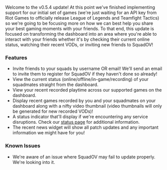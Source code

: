Welcome to the v0.5.4 update! At this point we've finished implementing support for our initial set of games (we're just waiting for an API key from Riot Games to officially release League of Legends and Teamfight Tactics) so we're going to be focusing more on how we can best help you share your best gaming moments with your friends.
To that end, this update is focused on transforming the dashboard into an area where you're able to interact with your friends whether it's by checking their current online status, watching their recent VODs, or inviting new friends to SquadOV!

### Features
* Invite friends to your squads by username OR email! We'll send an email to invite them to register for SquadOV if they haven't done so already!
* View the current status (online/offline/in-game/recording) of your squadmates straight from the dashboard.
* View your recent recorded playtime across our supported games on the dashboard.
* Display recent games recorded by you and your squadmates on your dashboard along with a nifty video thumbnail (video thumbnails will only be generated for new recorded VODs)!
* A status indicator that'll display if we're encountering any service disruptions. Check our [status page](https://squadov.statuspage.io/) for additional information.
* The recent news widget will show all patch updates and any important information we might have for you!

### Known Issues
* We're aware of an issue where SquadOV may fail to update properly. We're looking into it.